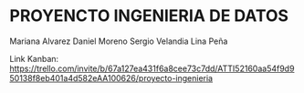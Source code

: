 # PROYENCTO INGENIERIA DE DATOS

Mariana Alvarez
Daniel Moreno
Sergio Velandia
Lina Peña

Link Kanban: https://trello.com/invite/b/67a127ea431f6a8cee73c7dd/ATTI52160aa54f9d950138f8eb401a4d582eAA100626/proyecto-ingenieria
